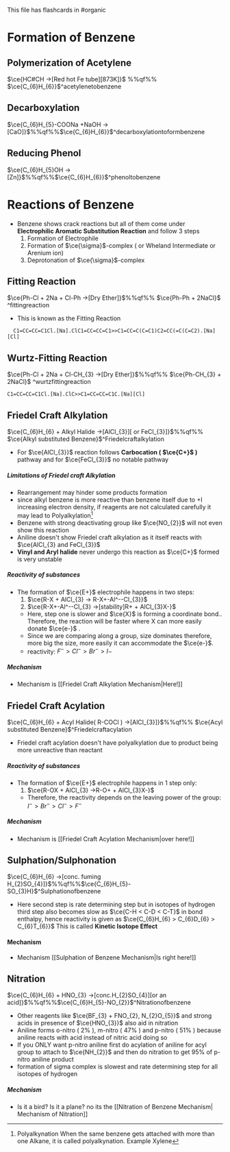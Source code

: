 This file has flashcards in #organic
# Formation of Benzene

## Polymerization of Acetylene

$\ce{HC#CH ->[Red hot Fe tube][873K]}$ %%qf%% $\ce{C_{6}H_{6}}$^acetylenetobenzene
<!--SR:!2025-02-22,4,270-->


## Decarboxylation

$\ce{C_{6}H_{5}-COONa +NaOH ->[CaO]}$%%qf%%$\ce{C_{6}H_{6}}$^decarboxylationtoformbenzene
<!--SR:!2025-02-22,4,278-->

## Reducing Phenol

$\ce{C_{6}H_{5}OH ->[Zn]}$%%qf%%$\ce{C_{6}H_{6}}$^phenoltobenzene
<!--SR:!2025-02-22,4,270-->
# Reactions of Benzene

- Benzene shows crack reactions but all of them come under **Electrophilic Aromatic Substitution Reaction** and follow 3 steps
	1.  Formation of Electrophile
	2.  Formation of $\ce{\sigma}$-complex ( or Wheland Intermediate or Arenium ion)
	3.  Deprotonation of $\ce{\sigma}$-complex

## Fitting Reaction

$\ce{Ph-Cl + 2Na + Cl-Ph ->[Dry Ether]}$%%qf%% $\ce{Ph-Ph + 2NaCl}$ ^fittingreaction
<!--SR:!2025-02-22,4,280-->
- This is known as the Fitting Reaction
 ```smiles
   C1=CC=CC=C1Cl.[Na].ClC1=CC=CC=C1>>C1=CC=C(C=C1)C2=CC(=C(C=C2).[Na][Cl]
   ```

## Wurtz-Fitting Reaction

$\ce{Ph-Cl + 2Na + Cl-CH_{3} ->[Dry Ether]}$%%qf%% $\ce{Ph-CH_{3} + 2NaCl}$ ^wurtzfittingreaction
<!--SR:!2025-02-22,4,270-->
```smiles
C1=CC=CC=C1Cl.[Na].ClC>>C1=CC=CC=C1C.[Na][Cl]
```

## Friedel Craft Alkylation

$\ce{C_{6}H_{6} + Alkyl Halide ->[AlCl_{3}][ or FeCl_{3}]}$%%qf%% $\ce{Alkyl substituted Benzene}$^Friedelcraftalkylation
<!--SR:!2025-02-22,4,280-->

- For $\ce{AlCl_{3}}$ reaction follows **Carbocation ( $\ce{C+}$ )** pathway and for $\ce{FeCl_{3}}$ no notable pathway

##### Limitations of Friedel craft Alkylation

- Rearrangement may hinder some products formation
- since alkyl benzene is more reactive than benzene itself due to +I increasing electron density, if reagents are not calculated carefully it may lead to Polyalkylation[^1]
- Benzene with strong deactivating group like $\ce{NO_{2}}$ will not even show this reaction
- Aniline doesn't show Friedel craft alkylation as it itself reacts with $\ce{AlCl_{3} and FeCl_{3}}$ 
- **Vinyl and Aryl halide** never undergo this reaction as $\ce{C+}$ formed is very unstable

##### Reactivity of substances 
- The formation of $\ce{E+}$ electrophile happens in two steps:
	1. $\ce{R-X + AlCl_{3} -> R-X+-Al^--Cl_{3}}$
	2. $\ce{R-X+-Al^--Cl_{3} ->[stability]R+ + AlCl_{3}X-}$
	- Here, step one is slower and $\ce{X}$ is forming a coordinate bond.. Therefore, the reaction will be faster where X can more easily donate $\ce{e-}$ .
	- Since we are comparing along a group, size dominates therefore, more big the size, more easily it can accommodate the $\ce{e-}$.
	- reactivity: $F^{-}>Cl^{-} > Br^{-} > I-^{}$
##### Mechanism
- Mechanism is [[Friedel Craft Alkylation Mechanism|Here!]]

## Friedel Craft Acylation

$\ce{C_{6}H_{6} + Acyl Halide( R-COCl ) ->[AlCl_{3}]}$%%qf%% $\ce{Acyl substituted Benzene}$^Friedelcraftacylation
<!--SR:!2025-02-22,4,280-->

- Friedel craft acylation doesn't have polyalkylation due to product being more unreactive than reactant

##### Reactivity of substances
- The formation of $\ce{E+}$ electrophile happens in 1 step only:
	1. $\ce{R-OX + AlCl_{3} ->R-O+ + AlCl_{3}X-}$
	- Therefore, the reactivity depends on the leaving power of the group:
	  $I^- >Br^- >Cl^- >F^-$
##### Mechanism

- Mechanism is [[Friedel Craft Acylation Mechanism|over here!]]
## Sulphation/Sulphonation

$\ce{C_{6}H_{6} ->[conc. fuming H_{2}SO_{4}]}$%%qf%%$\ce{C_{6}H_{5}-SO_{3}H}$^Sulphationofbenzene
<!--SR:!2025-03-10,15,290-->

- Here second step is rate determining step but in isotopes of hydrogen third step also becomes slow as $\ce{C-H < C-D < C-T}$ in bond enthalpy, hence reactivity is given as $\ce{C_{6}H_{6} > C_{6}D_{6} > C_{6}T_{6}}$ This is called **Kinetic Isotope Effect**
#### Mechanism

- Mechanism [[Sulphation of Benzene Mechanism|Is right here!]]
## Nitration

$\ce{C_{6}H_{6} + HNO_{3} ->[conc.H_{2}SO_{4}][or an acid]}$%%qf%%$\ce{C_{6}H_{5}-NO_{2}}$^Nitrationofbenzene
<!--SR:!2025-02-22,4,270-->


- Other reagents like $\ce{BF_{3} + FNO_{2}, N_{2}O_{5}}$ and strong acids in presence of $\ce{HNO_{3}}$ also aid in nitration
- Aniline forms o-nitro ( 2% ), m-nitro ( 47% ) and p-nitro ( 51% ) because aniline reacts with acid instead of nitric acid doing so
- If you ONLY want p-nitro aniline first do acylation of aniline for acyl group to attach to $\ce{NH_{2}}$ and then do nitration to get 95% of p-nitro aniline product
- formation of sigma complex is slowest and rate determining step for all isotopes of hydrogen
##### Mechanism

- Is it a bird? Is it a plane? no its the [[Nitration of Benzene Mechanism| Mechanism of Nitration]]

[^1]: Polyalkynation
	When the same benzene gets attached with more than one Alkane, it is called polyalkynation. Example Xylene


